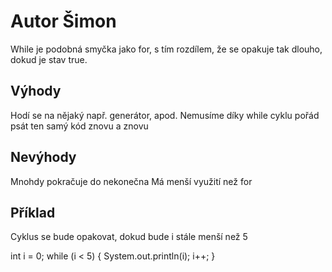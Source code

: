 # Autor Šimon

While je podobná smyčka jako for, s tím rozdílem, že se opakuje tak dlouho, dokud je stav true.

## Výhody

Hodí se na nějaký např. generátor, apod.
Nemusíme díky while cyklu pořád psát ten samý kód znovu a znovu


## Nevýhody

Mnohdy pokračuje do nekonečna
Má menší využití než for

## Příklad

 Cyklus se bude opakovat, dokud bude i stále menší než 5

int i = 0;
while (i < 5) {
  System.out.println(i);
  i++;
}
